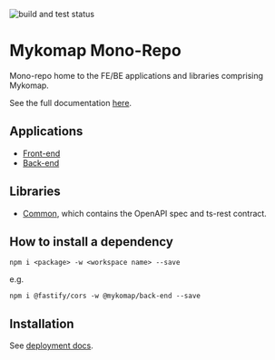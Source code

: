 ![build and test status](https://github.com/DigitalCommons/mykomap-monolith/actions/workflows/node-build-test.yml/badge.svg)

# Mykomap Mono-Repo

Mono-repo home to the FE/BE applications and libraries comprising Mykomap.

See the full documentation [here](https://digitalcommons.github.io/mykomap-monolith/).

## Applications

- [Front-end](./apps/front-end/)
- [Back-end](./apps/back-end/)

## Libraries

- [Common](./libs/common/), which contains the OpenAPI spec and ts-rest contract.

## How to install a dependency

```
npm i <package> -w <workspace name> --save
```

e.g.

```
npm i @fastify/cors -w @mykomap/back-end --save
```

## Installation

See [deployment docs](https://digitalcommons.github.io/mykomap-monolith/deployment/).
